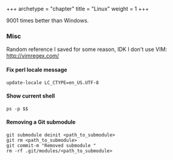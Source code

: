 +++
archetype = "chapter"
title = "Linux"
weight = 1
+++

9001 times better than Windows.

### Misc

Random reference I saved for some reason, IDK I don't use VIM: http://vimregex.com/

#### Fix perl locale message

`update-locale LC_CTYPE=en_US.UTF-8`

#### Show current shell

`ps -p $$`

#### Removing a Git submodule

```
git submodule deinit <path_to_submodule>
git rm <path_to_submodule>
git commit-m "Removed submodule "
rm -rf .git/modules/<path_to_submodule>
```
